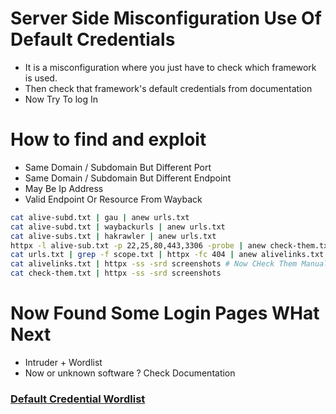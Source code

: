 # Server Side Misconfiguration Use Of Default Credentials
- It is a misconfiguration where you just have to check which framework is used.
- Then check that framework's default credentials from documentation
- Now Try To log In


# How to find and exploit
- Same Domain / Subdomain But Different Port
- Same Domain / Subdomain But Different Endpoint
- May Be Ip Address 
- Valid Endpoint Or Resource From Wayback

```bash
cat alive-subd.txt | gau | anew urls.txt
cat alive-subd.txt | waybackurls | anew urls.txt
cat alive-subs.txt | hakrawler | anew urls.txt
httpx -l alive-sub.txt -p 22,25,80,443,3306 -probe | anew check-them.txt
cat urls.txt | grep -f scope.txt | httpx -fc 404 | anew alivelinks.txt # Some urls might be out of scope
cat alivelinks.txt | httpx -ss -srd screenshots # Now CHeck Them Manually
cat check-them.txt | httpx -ss -srd screenshots
```


# Now Found Some Login Pages WHat Next
- Intruder + Wordlist
- Now or unknown software ? Check Documentation
###  [Default Credential Wordlist](https://github.com/danielmiessler/SecLists/tree/master/Passwords/Default-Credentials)
